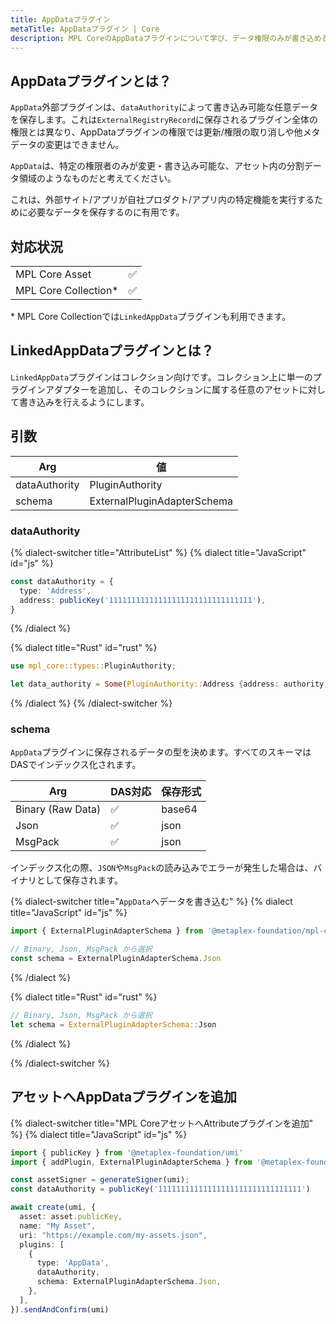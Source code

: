 ```yaml
---
title: AppDataプラグイン
metaTitle: AppDataプラグイン | Core
description: MPL CoreのAppDataプラグインについて学び、データ権限のみが書き込める安全なデータ領域をアセットに持たせる方法を理解します。
---
```


## AppDataプラグインとは？

`AppData`外部プラグインは、`dataAuthority`によって書き込み可能な任意データを保存します。これは`ExternalRegistryRecord`に保存されるプラグイン全体の権限とは異なり、AppDataプラグインの権限では更新/権限の取り消しや他メタデータの変更はできません。

`AppData`は、特定の権限者のみが変更・書き込み可能な、アセット内の分割データ領域のようなものだと考えてください。

これは、外部サイト/アプリが自社プロダクト/アプリ内の特定機能を実行するために必要なデータを保存するのに有用です。

## 対応状況

|                       |     |
| --------------------- | --- |
| MPL Core Asset        | ✅  |
| MPL Core Collection\* | ✅  |

\* MPL Core Collectionでは`LinkedAppData`プラグインも利用できます。

## LinkedAppDataプラグインとは？

`LinkedAppData`プラグインはコレクション向けです。コレクション上に単一のプラグインアダプターを追加し、そのコレクションに属する任意のアセットに対して書き込みを行えるようにします。

## 引数

| Arg           | 値                          |
| ------------- | --------------------------- |
| dataAuthority | PluginAuthority             |
| schema        | ExternalPluginAdapterSchema |

### dataAuthority

{% dialect-switcher title="AttributeList" %}
{% dialect title="JavaScript" id="js" %}

```ts
const dataAuthority = {
  type: 'Address',
  address: publicKey('11111111111111111111111111111111'),
}
```

{% /dialect %}

{% dialect title="Rust" id="rust" %}

```rust
use mpl_core::types::PluginAuthority;

let data_authority = Some(PluginAuthority::Address {address: authority.key()}),
```

{% /dialect %}
{% /dialect-switcher %}

### schema

`AppData`プラグインに保存されるデータの型を決めます。すべてのスキーマはDASでインデックス化されます。

| Arg               | DAS対応 | 保存形式 |
| ----------------- | ------ | -------- |
| Binary (Raw Data) | ✅     | base64   |
| Json              | ✅     | json     |
| MsgPack           | ✅     | json     |

インデックス化の際、`JSON`や`MsgPack`の読み込みでエラーが発生した場合は、バイナリとして保存されます。

{% dialect-switcher title="`AppData`へデータを書き込む" %}
{% dialect title="JavaScript" id="js" %}

```ts
import { ExternalPluginAdapterSchema } from '@metaplex-foundation/mpl-core'

// Binary, Json, MsgPack から選択
const schema = ExternalPluginAdapterSchema.Json
```

{% /dialect %}

{% dialect title="Rust" id="rust" %}

```rust
// Binary, Json, MsgPack から選択
let schema = ExternalPluginAdapterSchema::Json

```

{% /dialect %}

{% /dialect-switcher %}

## アセットへAppDataプラグインを追加

{% dialect-switcher title="MPL CoreアセットへAttributeプラグインを追加" %}
{% dialect title="JavaScript" id="js" %}

```ts
import { publicKey } from '@metaplex-foundation/umi'
import { addPlugin, ExternalPluginAdapterSchema } from '@metaplex-foundation/mpl-core'

const assetSigner = generateSigner(umi);
const dataAuthority = publicKey('11111111111111111111111111111111')

await create(umi, {
  asset: asset.publicKey,
  name: "My Asset",
  uri: "https://example.com/my-assets.json",
  plugins: [
    {
      type: 'AppData',
      dataAuthority,
      schema: ExternalPluginAdapterSchema.Json,
    },
  ],
}).sendAndConfirm(umi)
```

